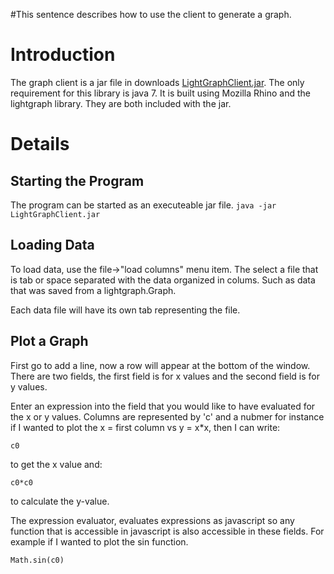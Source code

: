 #This sentence describes how to use the client to generate a graph.

# Introduction #

The graph client is a jar file in downloads [LightGraphClient.jar](http://code.google.com/p/light-weight-graphing/downloads/detail?name=LightGraphClient.jar&can=2&q=). The only requirement for this library is java 7. It is built using Mozilla Rhino and the lightgraph library. They are both included with the jar.

# Details #

## Starting the Program ##

The program can be started as an executeable jar file.
` java -jar LightGraphClient.jar `

## Loading Data ##
To load data, use the file->"load columns" menu item. The select a file that is tab or space separated with the data organized in colums. Such as data that was saved from a lightgraph.Graph.

Each data file will have its own tab representing the file.

## Plot a Graph ##

First go to add a line, now a row will appear at the bottom of the window. There are two fields, the first field is for x values and the second field is for y values.

Enter an expression into the field that you would like to have evaluated for the x or y values. Columns are represented by 'c' and a nubmer for instance if I wanted to plot the x = first column vs y = x\*x, then I can write:


` c0 `

to get the x value and:


`c0*c0`


to calculate the y-value.

The expression evaluator, evaluates expressions as javascript so any function that is accessible in javascript is also accessible in these fields. For example if I wanted to plot the sin function.

`Math.sin(c0)`